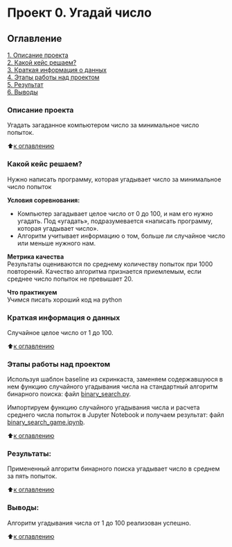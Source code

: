 # Проект 0. Угадай число

## Оглавление

[1. Описание проекта](../project_0/README.md#Описание-проекта)  
[2. Какой кейс решаем?](../project_0/README.md#Какой-кейс-решаем)  
[3. Краткая информация о данных](../project_0/README.md#Краткая-информация-о-данных)  
[4. Этапы работы над проектом](../project_0/README.md#Этапы-работы-над-проектом)  
[5. Результат](../project_0/README.md#Результат)  
[6. Выводы](../project_0/README.md#Выводы)

### Описание проекта

Угадать загаданное компьютером число за минимальное число попыток.

:arrow_up:[к оглавлению](../project_0/README.md#Оглавление)

### Какой кейс решаем?

Нужно написать программу, которая угадывает число за минимальное число попыток

**Условия соревнования:**

- Компьютер загадывает целое число от 0 до 100, и нам его нужно угадать. Под «угадать», подразумевается «написать программу, которая угадывает число».
- Алгоритм учитывает информацию о том, больше ли случайное число или меньше нужного нам.

**Метрика качества**  
Результаты оцениваются по среднему количеству попыток при 1000 повторений. Качество алгоритма признается приемлемым, если среднее число попыток не превышает 20.

**Что практикуем**  
Учимся писать хороший код на python

### Краткая информация о данных

Случайное целое число от 1 до 100.

:arrow_up:[к оглавлению](../project_0/README.md#Оглавление)

### Этапы работы над проектом

Используя шаблон baseline из скринкаста, заменяем содержавшуюся в нем функцию случайного угадывания числа на стандартный алгоритм бинарного поиска: файл [binary_search.py](../project_0/binary_search.py).

Импортируем функцию случайного угадывания числа и расчета среднего числа попыток в Jupyter Notebook и получаем результат: файл [binary_search_game.ipynb](../project_0/binary_search_game.ipynb).

:arrow_up:[к оглавлению](../project_0/README.md#Оглавление)

### Результаты:

Примененный алгоритм бинарного поиска угадывает число в среднем за пять попыток.

:arrow_up:[к оглавлению](../project_0/README.md#Оглавление)

### Выводы:

Алгоритм угадывания числа от 1 до 100 реализован успешно.

:arrow_up:[к оглавлению](../project_0/README.md#Оглавление)
